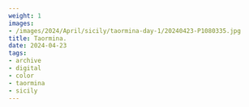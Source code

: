 ```yaml
---
weight: 1
images:
- /images/2024/April/sicily/taormina-day-1/20240423-P1080335.jpg
title: Taormina.
date: 2024-04-23
tags:
- archive
- digital
- color
- taormina
- sicily
---
```


